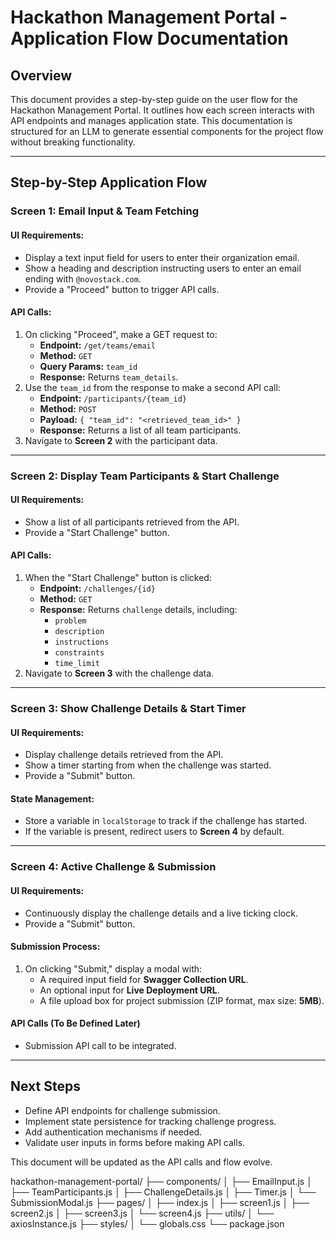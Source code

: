 # Hackathon Management Portal - Application Flow Documentation

## Overview
This document provides a step-by-step guide on the user flow for the Hackathon Management Portal. It outlines how each screen interacts with API endpoints and manages application state. This documentation is structured for an LLM to generate essential components for the project flow without breaking functionality.

---

## Step-by-Step Application Flow

### **Screen 1: Email Input & Team Fetching**
#### **UI Requirements:**
- Display a text input field for users to enter their organization email.
- Show a heading and description instructing users to enter an email ending with `@novostack.com`.
- Provide a "Proceed" button to trigger API calls.

#### **API Calls:**
1. On clicking "Proceed", make a GET request to:
   - **Endpoint:** `/get/teams/email`
   - **Method:** `GET`
   - **Query Params:** `team_id`
   - **Response:** Returns `team_details`.
2. Use the `team_id` from the response to make a second API call:
   - **Endpoint:** `/participants/{team_id}`
   - **Method:** `POST`
   - **Payload:** `{ "team_id": "<retrieved_team_id>" }`
   - **Response:** Returns a list of all team participants.
3. Navigate to **Screen 2** with the participant data.

---

### **Screen 2: Display Team Participants & Start Challenge**
#### **UI Requirements:**
- Show a list of all participants retrieved from the API.
- Provide a "Start Challenge" button.

#### **API Calls:**
1. When the "Start Challenge" button is clicked:
   - **Endpoint:** `/challenges/{id}`
   - **Method:** `GET`
   - **Response:** Returns `challenge` details, including:
     - `problem`
     - `description`
     - `instructions`
     - `constraints`
     - `time_limit`
2. Navigate to **Screen 3** with the challenge data.

---

### **Screen 3: Show Challenge Details & Start Timer**
#### **UI Requirements:**
- Display challenge details retrieved from the API.
- Show a timer starting from when the challenge was started.
- Provide a "Submit" button.

#### **State Management:**
- Store a variable in `localStorage` to track if the challenge has started.
- If the variable is present, redirect users to **Screen 4** by default.

---

### **Screen 4: Active Challenge & Submission**
#### **UI Requirements:**
- Continuously display the challenge details and a live ticking clock.
- Provide a "Submit" button.

#### **Submission Process:**
1. On clicking "Submit," display a modal with:
   - A required input field for **Swagger Collection URL**.
   - An optional input for **Live Deployment URL**.
   - A file upload box for project submission (ZIP format, max size: **5MB**).

#### **API Calls (To Be Defined Later)**
- Submission API call to be integrated.

---

## **Next Steps**
- Define API endpoints for challenge submission.
- Implement state persistence for tracking challenge progress.
- Add authentication mechanisms if needed.
- Validate user inputs in forms before making API calls.

This document will be updated as the API calls and flow evolve.

hackathon-management-portal/
├── components/
│   ├── EmailInput.js
│   ├── TeamParticipants.js
│   ├── ChallengeDetails.js
│   ├── Timer.js
│   └── SubmissionModal.js
├── pages/
│   ├── index.js
│   ├── screen1.js
│   ├── screen2.js
│   ├── screen3.js
│   └── screen4.js
├── utils/
│   └── axiosInstance.js
├── styles/
│   └── globals.css
└── package.json